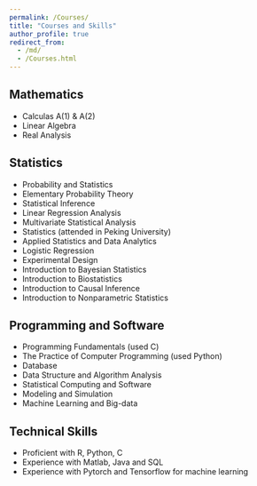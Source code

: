 ```yaml
---
permalink: /Courses/
title: "Courses and Skills"
author_profile: true
redirect_from: 
  - /md/
  - /Courses.html
---
```


## Mathematics

* Calculas A(1) & A(2)
* Linear Algebra
* Real Analysis

## Statistics

* Probability and Statistics
* Elementary Probability Theory
* Statistical Inference
* Linear Regression Analysis
* Multivariate Statistical Analysis
* Statistics (attended in Peking University)
* Applied Statistics and Data Analytics
* Logistic Regression
* Experimental Design
* Introduction to Bayesian Statistics
* Introduction to Biostatistics
* Introduction to Causal Inference
* Introduction to Nonparametric Statistics

## Programming and Software

* Programming Fundamentals (used C)
* The Practice of Computer Programming (used Python)
* Database
* Data Structure and Algorithm Analysis
* Statistical Computing and Software
* Modeling and Simulation
* Machine Learning and Big-data

## Technical Skills

* Proficient with R, Python, C
* Experience with Matlab, Java and SQL
* Experience with Pytorch and Tensorflow for machine learning
